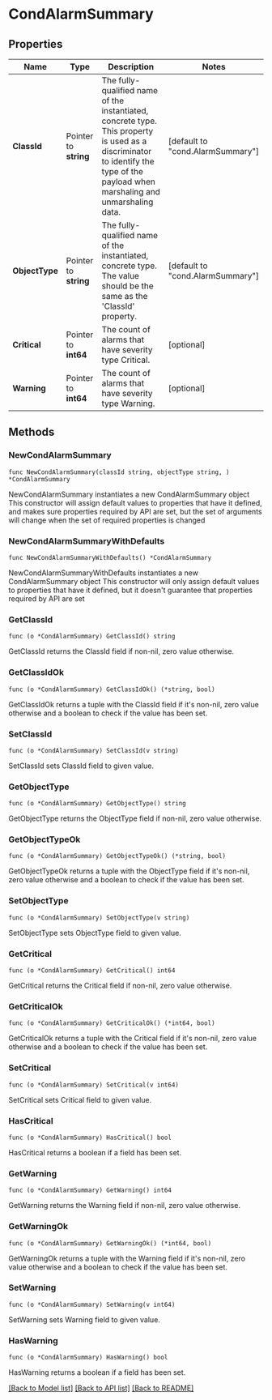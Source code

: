 # CondAlarmSummary

## Properties

Name | Type | Description | Notes
------------ | ------------- | ------------- | -------------
**ClassId** | Pointer to **string** | The fully-qualified name of the instantiated, concrete type. This property is used as a discriminator to identify the type of the payload when marshaling and unmarshaling data. | [default to "cond.AlarmSummary"]
**ObjectType** | Pointer to **string** | The fully-qualified name of the instantiated, concrete type. The value should be the same as the &#39;ClassId&#39; property. | [default to "cond.AlarmSummary"]
**Critical** | Pointer to **int64** | The count of alarms that have severity type Critical. | [optional] 
**Warning** | Pointer to **int64** | The count of alarms that have severity type Warning. | [optional] 

## Methods

### NewCondAlarmSummary

`func NewCondAlarmSummary(classId string, objectType string, ) *CondAlarmSummary`

NewCondAlarmSummary instantiates a new CondAlarmSummary object
This constructor will assign default values to properties that have it defined,
and makes sure properties required by API are set, but the set of arguments
will change when the set of required properties is changed

### NewCondAlarmSummaryWithDefaults

`func NewCondAlarmSummaryWithDefaults() *CondAlarmSummary`

NewCondAlarmSummaryWithDefaults instantiates a new CondAlarmSummary object
This constructor will only assign default values to properties that have it defined,
but it doesn't guarantee that properties required by API are set

### GetClassId

`func (o *CondAlarmSummary) GetClassId() string`

GetClassId returns the ClassId field if non-nil, zero value otherwise.

### GetClassIdOk

`func (o *CondAlarmSummary) GetClassIdOk() (*string, bool)`

GetClassIdOk returns a tuple with the ClassId field if it's non-nil, zero value otherwise
and a boolean to check if the value has been set.

### SetClassId

`func (o *CondAlarmSummary) SetClassId(v string)`

SetClassId sets ClassId field to given value.


### GetObjectType

`func (o *CondAlarmSummary) GetObjectType() string`

GetObjectType returns the ObjectType field if non-nil, zero value otherwise.

### GetObjectTypeOk

`func (o *CondAlarmSummary) GetObjectTypeOk() (*string, bool)`

GetObjectTypeOk returns a tuple with the ObjectType field if it's non-nil, zero value otherwise
and a boolean to check if the value has been set.

### SetObjectType

`func (o *CondAlarmSummary) SetObjectType(v string)`

SetObjectType sets ObjectType field to given value.


### GetCritical

`func (o *CondAlarmSummary) GetCritical() int64`

GetCritical returns the Critical field if non-nil, zero value otherwise.

### GetCriticalOk

`func (o *CondAlarmSummary) GetCriticalOk() (*int64, bool)`

GetCriticalOk returns a tuple with the Critical field if it's non-nil, zero value otherwise
and a boolean to check if the value has been set.

### SetCritical

`func (o *CondAlarmSummary) SetCritical(v int64)`

SetCritical sets Critical field to given value.

### HasCritical

`func (o *CondAlarmSummary) HasCritical() bool`

HasCritical returns a boolean if a field has been set.

### GetWarning

`func (o *CondAlarmSummary) GetWarning() int64`

GetWarning returns the Warning field if non-nil, zero value otherwise.

### GetWarningOk

`func (o *CondAlarmSummary) GetWarningOk() (*int64, bool)`

GetWarningOk returns a tuple with the Warning field if it's non-nil, zero value otherwise
and a boolean to check if the value has been set.

### SetWarning

`func (o *CondAlarmSummary) SetWarning(v int64)`

SetWarning sets Warning field to given value.

### HasWarning

`func (o *CondAlarmSummary) HasWarning() bool`

HasWarning returns a boolean if a field has been set.


[[Back to Model list]](../README.md#documentation-for-models) [[Back to API list]](../README.md#documentation-for-api-endpoints) [[Back to README]](../README.md)


